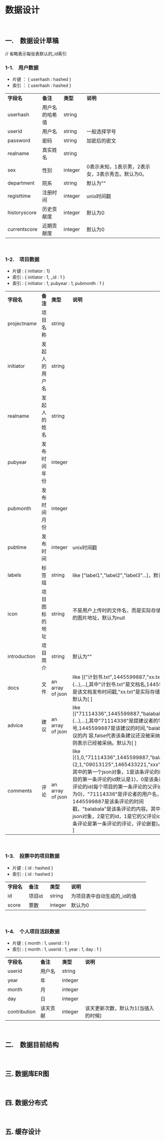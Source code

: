 # 数据设计 #
<br/>


## 一.　数据设计草稿 ##
// 省略表示每张表默认的_id索引

### 1-1.　用户数据 ###
* 片键 ： { userhash : hashed }
* 索引 ： { userhash : hashed }
<table>
    <tr>
        <td width="15%"><strong>字段名</strong></td>
        <td width="15%"><strong>备注</strong></td>
        <td width="15%"><strong>类型</strong></td>
        <td width="55%"><strong>说明</strong></td>
    </tr>
    <tr>
        <td width="15%">userhash</td>
        <td width="15%">用户名的哈希值</td>
        <td width="15%">string</td>
        <td width="55%"></td>
    </tr>
    <tr>
        <td width="15%">userid</td>
        <td width="15%">用户名</td>
        <td width="15%">string</td>
        <td width="55%">一般选择学号</td>
    </tr>
    <tr>
        <td width="15%">password</td>
        <td width="15%">密码</td>
        <td width="15%">string</td>
        <td width="55%">加密后的密文</td>
    </tr>
    <tr>
        <td width="15%">realname</td>
        <td width="15%">真实姓名</td>
        <td width="15%">string</td>
        <td width="55%"></td>
    </tr>
    <tr>
        <td width="15%">sex</td>
        <td width="15%">性别</td>
        <td width="15%">integer</td>
        <td width="55%">0表示未知，1表示男，2表示女，3表示秀吉。默认为0。</td>
    </tr>
    <tr>
        <td width="15%">department</td>
        <td width="15%">院系</td>
        <td width="15%">string</td>
        <td width="55%">默认为""</td>
    </tr>
    <tr>
        <td width="15%">registtime</td>
        <td width="15%">注册时间</td>
        <td width="15%">integer</td>
        <td width="55%">unix时间戳</td>
    </tr>
    <tr>
        <td width="15%">historyscore</td>
        <td width="15%">历史贡献度</td>
        <td width="15%">integer</td>
        <td width="55%">默认为0</td>
    </tr>
    <tr>
        <td width="15%">currentscore</td>
        <td width="15%">近期贡献度</td>
        <td width="15%">integer</td>
        <td width="55%">默认为0</td>
    </tr>
</table>
<br/>

### 1-2.　项目数据 ###
* 片键 : { initiator : 1}
* 索引 : { initiator : 1, _id : 1 }
* 索引 : { initiator : 1, pubyear : 1, pubmonth : 1 }
<table>
    <tr>
        <td width="15%"><strong>字段名</strong></td>
        <td width="15%"><strong>备注</strong></td>
        <td width="15%"><strong>类型</strong></td>
        <td width="55%"><strong>说明</strong></td>
    </tr>
    <tr>
        <td width="15%">projectname</td>
        <td width="15%">项目名称</td>
        <td width="15%">string</td>
        <td width="55%"></td>
    </tr>
    <tr>
        <td width="15%">initiator</td>
        <td width="15%">发起人的用户名</td>
        <td width="15%">string</td>
        <td width="55%"></td>
    </tr>
    <tr>
        <td width="15%">realname</td>
        <td width="15%">发起人的姓名</td>
        <td width="15%">string</td>
        <td width="55%"></td>
    </tr>
    <tr>
        <td width="15%">pubyear</td>
        <td width="15%">发布时间年份</td>
        <td width="15%">integer</td>
        <td width="55%"></td>
    </tr>
    <tr>
        <td width="15%">pubmonth</td>
        <td width="15%">发布时间月份</td>
        <td width="15%">integer</td>
        <td width="55%"></td>
    </tr>
    <tr>
        <td width="15%">pubtime</td>
        <td width="15%">发布时间</td>
        <td width="15%">integer</td>
        <td width="55%">unix时间戳</td>
    </tr>
    <tr>
        <td width="15%">labels</td>
        <td width="15%">标签组</td>
        <td width="15%">string</td>
        <td width="55%">like ["label1","label2","label3"...]，默认为[ ]</td>
    </tr>
    <tr>
        <td width="15%">icon</td>
        <td width="15%">项目图标的地址</td>
        <td width="15%">string</td>
        <td width="55%">不是用户上传时的文件名，而是实际存储到服务端的图片地址，默认为null</td>
    </tr>
    <tr>
        <td width="15%">introduction</td>
        <td width="15%">项目简介</td>
        <td width="15%">string</td>
        <td width="55">默认为""</td>
    </tr>
    <tr>
        <td width="15%">docs</td>
        <td width="15%">文件</td>
        <td width="15">an array of json</td>
        <td width="55%">
            like [{"计划书.txt",1445599887,"xx.txt"},{...},...],其中"计划书.txt"是文档名,1445599887是该文档发布时间戳,"xx.txt"是实际存储的位置。默认为[ ]
        </td>
    </tr>
    <tr>
        <td width="15%">advice</td>
        <td width="15%">建议</td>
        <td widht="15%">an array of json</td>
        <td width="55%">
            like [{"71114336",1445599887,"balabala",false},{...},...],其中"71114336"是提建议者的学号,1445599887是该建议的时间,"balabala"是建议的内 容,false代表该条建议还没被采纳,若是true则表示已经被采纳。默认为[ ]
        </td>
    </tr>
    <tr>
        <td width="15%">comments</td>
        <td width="15%">评论</td>
        <td width="15%">an array of json</td>
        <td width="55%">like [{1,0,"71114336",1445599887,"balabala"},{2,1,"09013125",1465433221,"xxx"}]。比如其中的第一个json对象，1是该条评论的id(每个项目的第一条评论的id默认是1)，0是该条评论的父评论的id(每个项目的第一条评论的父评论id默认为0)，"71114336"是评论者的用户名，1445599887是该条评论的时间戳，"balabala"是该条评论的内容。其中第二个json对象，2是它的id，1是它的父评论id(表示这条评论是第一条评论的评论，评论嵌套)。默认为[ ]</td>
    </tr>
</table>
<br/>

### 1-3.　投票中的项目数据 ###
* 片键 : { id : hashed }
* 索引 : { id : hashed }
<table>
    <tr>
        <td width="15%"><strong>字段名</strong></td>
        <td width="15%"><strong>备注</strong></td>
        <td width="15%"><strong>类型</strong></td>
        <td width="55%"><strong>说明</strong></td>
    </tr>
    <tr>
        <td width="15%">id</td>
        <td width="15%">项目id</td>
        <td width="15%">string</td>
        <td width="55%">为项目表中自动生成的_id的值</td>
    </tr>
    <tr>
        <td width="15%">score</td>
        <td width="15%">票数</td>
        <td width="15%">integer</td>
        <td width="55%">默认为0</td>
    </tr>
</table>
<br/>

### 1-4.　个人项目活跃数据 ###
* 片键 : { month : 1, userid : 1 }
* 索引 : { month : 1, userid : 1, year : 1, day : 1 }
<table>
    <tr>
        <td width="15%"><strong>字段名</strong></td>
        <td width="15%"><strong>备注</strong></td>
        <td width="15%"><strong>类型</strong></td>
        <td width="55%"><strong>说明</strong></td>
    </tr>
    <tr>
        <td width="15%">userid</td>
        <td width="15%">用户名</td>
        <td width="15%">string</td>
        <td width="55%"></td>
    </tr>
    <tr>
        <td width="15%">year</td>
        <td width="15%">年</td>
        <td width="15%">integer</td>
        <td width="55%"></td>
    </tr>
    <tr>
        <td width="15%">month</td>
        <td width="15%">月</td>
        <td width="15%">integer</td>
        <td width="55%"></td>
    </tr>
    <tr>
        <td width="15%">day</td>
        <td width="15%">日</td>
        <td width="15%">integer</td>
        <td width="55%"></td>
    </tr>
    <tr>
        <td width="15%">contribution</td>
        <td width="15%">该天贡献</td>
        <td width="15%">integer</td>
        <td width="55%">该天更新次数，默认为1(当插入的时候)</td>
    </tr>
</table>
<br/>


## 二.　数据目前结构 ##
<br/>

## 三. 数据库ER图 ##
<br/>

## 四. 数据分布式 ##
<br/>

## 五. 缓存设计 ##
<br/>